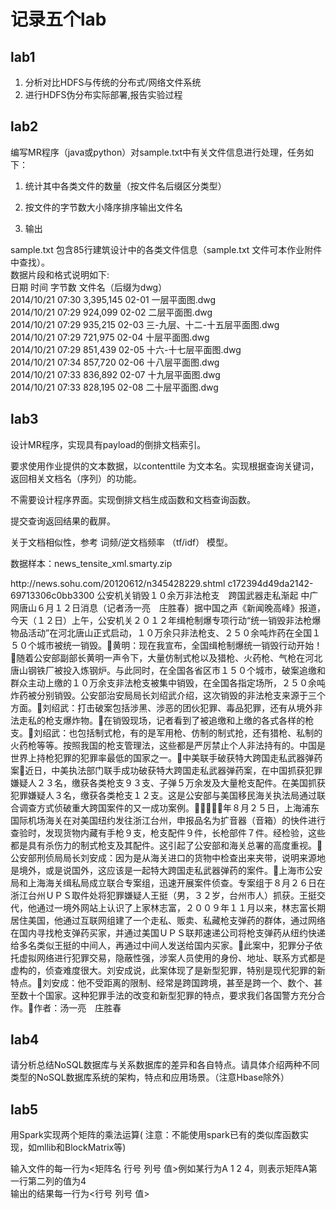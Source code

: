 # 记录五个lab
## lab1
1. 分析对比HDFS与传统的分布式/网络文件系统
2. 进行HDFS伪分布实际部署,报告实验过程
## lab2
编写MR程序（java或python）对sample.txt中有关文件信息进行处理，任务如下：
1. 统计其中各类文件的数量（按文件名后缀区分类型）
2. 按文件的字节数大小降序排序输出文件名

3. 输出

sample.txt 包含85行建筑设计中的各类文件信息（sample.txt 文件可本作业附件中查找）。   
数据片段和格式说明如下:   
日期                  时间          字节数    文件名（后缀为dwg）   
2014/10/21  07:30         3,395,145  02-01 一层平面图.dwg   
2014/10/21  07:29           924,099  02-02 二层平面图.dwg   
2014/10/21  07:29           935,215  02-03 三-九层、十二-十五层平面图.dwg   
2014/10/21  07:29           721,975  02-04 十层平面图.dwg   
2014/10/21  07:29           851,439  02-05 十六-十七层平面图.dwg   
2014/10/21  07:34           857,720  02-06 十八层平面图.dwg   
2014/10/21  07:33           836,892  02-07 十九层平面图.dwg   
2014/10/21  07:33           828,195  02-08 二十层平面图.dwg   

## lab3
设计MR程序，实现具有payload的倒排文档索引。  

要求使用作业提供的文本数据，以contenttile 为文本名。实现根据查询关键词，返回相关文档名（序列）的功能。  

不需要设计程序界面。实现倒排文档生成函数和文档查询函数。  

提交查询返回结果的截屏。  

关于文档相似性，参考 词频/逆文档频率  （tf/idf） 模型。  

数据样本：news_tensite_xml.smarty.zip  

<doc>  
<url>http://news.sohu.com/20120612/n345428229.shtml</url>  
<docno>c172394d49da2142-69713306c0bb3300</docno>  
<contenttitle>公安机关销毁１０余万非法枪支　跨国武器走私渐起</contenttitle>  
<content>中广网唐山６月１２日消息（记者汤一亮　庄胜春）据中国之声《新闻晚高峰》报道，今天（１２日）上午，公安机关２０１２年缉枪制爆专项行动“统一销毁非法枪爆物品活动”在河北唐山正式启动，１０万余只非法枪支、２５０余吨炸药在全国１５０个城市被统一销毁。黄明：现在我宣布，全国缉枪制爆统一销毁行动开始！随着公安部副部长黄明一声令下，大量仿制式枪以及猎枪、火药枪、气枪在河北唐山钢铁厂被投入炼钢炉。与此同时，在全国各省区市１５０个城市，破案追缴和群众主动上缴的１０万余支非法枪支被集中销毁，在全国各指定场所，２５０余吨炸药被分别销毁。公安部治安局局长刘绍武介绍，这次销毁的非法枪支来源于三个方面。刘绍武：打击破案包括涉黑、涉恶的团伙犯罪、毒品犯罪，还有从境外非法走私的枪支爆炸物。在销毁现场，记者看到了被追缴和上缴的各式各样的枪支。刘绍武：也包括制式枪，有的是军用枪、仿制的制式抢，还有猎枪、私制的火药枪等等。按照我国的枪支管理法，这些都是严厉禁止个人非法持有的。中国是世界上持枪犯罪的犯罪率最低的国家之一。中美联手破获特大跨国走私武器弹药案近日，中美执法部门联手成功破获特大跨国走私武器弹药案，在中国抓获犯罪嫌疑人２３名，缴获各类枪支９３支、子弹５万余发及大量枪支配件。在美国抓获犯罪嫌疑人３名，缴获各类枪支１２支。这是公安部与美国移民海关执法局通过联合调查方式侦破重大跨国案件的又一成功案例。２０１１年８月２５日，上海浦东国际机场海关在对美国纽约发往浙江台州，申报品名为扩音器（音箱）的快件进行查验时，发现货物内藏有手枪９支，枪支配件９件，长枪部件７件。经检验，这些都是具有杀伤力的制式枪支及其配件。这引起了公安部和海关总署的高度重视。公安部刑侦局局长刘安成：因为是从海关进口的货物中检查出来夹带，说明来源地是境外，或是说国外，这应该是一起特大跨国走私武器弹药的案件。上海市公安局和上海海关缉私局成立联合专案组，迅速开展案件侦查。专案组于８月２６日在浙江台州ＵＰＳ取件处将犯罪嫌疑人王挺（男，３２岁，台州市人）抓获。王挺交代，他通过一境外网站上认识了上家林志富，２００９年１１月以来，林志富长期居住美国，他通过互联网组建了一个走私、贩卖、私藏枪支弹药的群体，通过网络在国内寻找枪支弹药买家，并通过美国ＵＰＳ联邦速递公司将枪支弹药从纽约快递给多名类似王挺的中间人，再通过中间人发送给国内买家。此案中，犯罪分子依托虚拟网络进行犯罪交易，隐蔽性强，涉案人员使用的身份、地址、联系方式都是虚构的，侦查难度很大。刘安成说，此案体现了是新型犯罪，特别是现代犯罪的新特点。刘安成：他不受距离的限制、经常是跨国跨境，甚至是跨一个、数个、甚至数十个国家。这种犯罪手法的改变和新型犯罪的特点，要求我们各国警方充分合作。作者：汤一亮　庄胜春</content>
</doc>

## lab4
请分析总结NoSQL数据库与关系数据库的差异和各自特点。请具体介绍两种不同类型的NoSQL数据库系统的架构，特点和应用场景。（注意Hbase除外）

## lab5
用Spark实现两个矩阵的乘法运算( 注意：不能使用spark已有的类似库函数实现，如mllib和BlockMatrix等)  

输入文件的每一行为<矩阵名 行号 列号 值>例如某行为A 1 2 4，则表示矩阵A第一行第二列的值为4  
输出的结果每一行为<行号 列号 值>  
